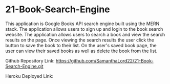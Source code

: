 # 21-Book-Search-Engine

This application is Google Books API search engine built using the MERN stack.
The application allows users to sign up and login to the book search website.
The application allows users to search a book and view the search results on the page.
Once viewing the search results the user click the button to save the book to their list.
On the user's saved book page, the user can view their saved books as well as delete the book from the list.

Github Repository Link:
https://github.com/SamanthaLord22/21-Book-Search-Engine.git

Heroku Deployed Link:
